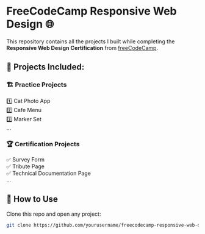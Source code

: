 # FreeCodeCamp Responsive Web Design 🌐

This repository contains all the projects I built while completing the **Responsive Web Design Certification** from [freeCodeCamp](https://www.freecodecamp.org/).

## 📌 Projects Included:
### 🏗 Practice Projects
1️⃣ Cat Photo App  
2️⃣ Cafe Menu  
3️⃣ Marker Set  
...  

### 🏆 Certification Projects
✅ Survey Form  
✅ Tribute Page  
✅ Technical Documentation Page  
...  

## 🚀 How to Use
Clone this repo and open any project:
```sh
git clone https://github.com/yourusername/freecodecamp-responsive-web-design.git
